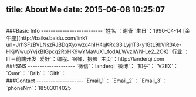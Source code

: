 title: About Me
date: 2015-06-08 10:25:07
---

<br>
###Basic Info
--------------------------
`姓名`：谢奇
`生日`：1990-04-14 [金牛座](http://baike.baidu.com/link?url=JrhSFzBVLNszRJBDqXyxwzq4hIH4qKRxG3iLyjnT3-y1GtL9bVlR3Ae-HKjWwupYvjkBIGpcq2RoHK9wYMaVuX1_fodALWvzIWN-Le2_2OK)
`行业`：IT－前端开发
`爱好`：编程、钢琴、摄影
`主页`：http://landerqi.com

<br>
###SNS
--------------------
`微信`：landerqi
`微博`：<http://weibo.com/104141990>
`知乎`：<http://www.zhihu.com/people/xie-qi-10>
`V2EX`：<http://www.v2ex.com/member/landerqi>
`Quor`：<http://www.quora.com/Qi-Xie-2>
`Drib`：<https://dribbble.com/landerqi>
`Gith`：<https://github.com/landerqi>

<br>
###Contact
--------------------
`Email_1`：<landerqi@126.com>
`Email_2`：<landerqi@qq.com>
`Email_3`：<landerqi@gmail.com>
`phoneNm`：18503014025

<br>
<br>
